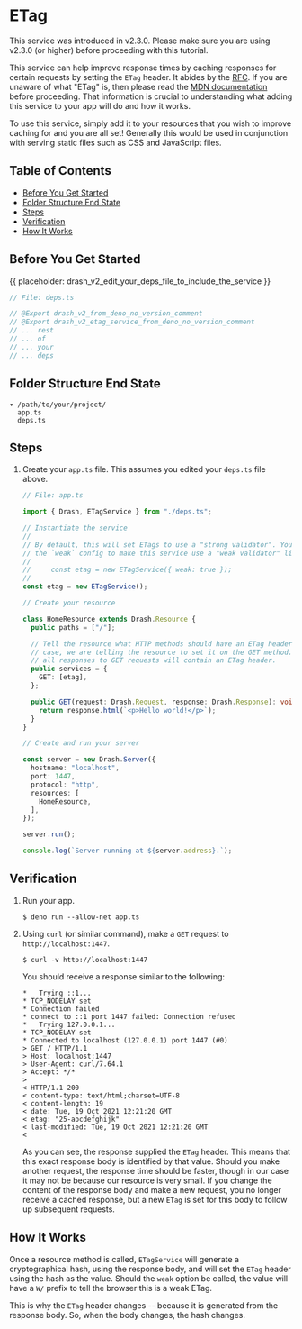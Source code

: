 # ETag

This service was introduced in v2.3.0. Please make sure you are using v2.3.0 (or
higher) before proceeding with this tutorial.

This service can help improve response times by caching responses for certain
requests by setting the `ETag` header. It abides by the
[RFC](https://datatracker.ietf.org/doc/html/rfc7232). If you are unaware of what
"ETag" is, then please read the
[MDN documentation](https://developer.mozilla.org/en-US/docs/Web/HTTP/Headers/ETag)
before proceeding. That information is crucial to understanding what adding this
service to your app will do and how it works.

To use this service, simply add it to your resources that you wish to improve
caching for and you are all set! Generally this would be used in conjunction
with serving static files such as CSS and JavaScript files.

## Table of Contents

- [Before You Get Started](#before-you-get-started)
- [Folder Structure End State](#folder-structure-end-state)
- [Steps](#steps)
- [Verification](#verification)
- [How It Works](#how-it-works)

## Before You Get Started

{{ placeholder: drash_v2_edit_your_deps_file_to_include_the_service }}

```typescript
// File: deps.ts

// @Export drash_v2_from_deno_no_version_comment
// @Export drash_v2_etag_service_from_deno_no_version_comment
// ... rest
// ... of
// ... your
// ... deps
```

## Folder Structure End State

```text
▾ /path/to/your/project/
  app.ts
  deps.ts
```

## Steps

1. Create your `app.ts` file. This assumes you edited your `deps.ts` file above.

   ```typescript
   // File: app.ts

   import { Drash, ETagService } from "./deps.ts";

   // Instantiate the service
   //
   // By default, this will set ETags to use a "strong validator". You can supply
   // the `weak` config to make this service use a "weak validator" like so:
   //
   //     const etag = new ETagService({ weak: true });
   //
   const etag = new ETagService();

   // Create your resource

   class HomeResource extends Drash.Resource {
     public paths = ["/"];

     // Tell the resource what HTTP methods should have an ETag header set. In this
     // case, we are telling the resource to set it on the GET method. This means
     // all responses to GET requests will contain an ETag header.
     public services = {
       GET: [etag],
     };

     public GET(request: Drash.Request, response: Drash.Response): void {
       return response.html(`<p>Hello world!</p>`);
     }
   }

   // Create and run your server

   const server = new Drash.Server({
     hostname: "localhost",
     port: 1447,
     protocol: "http",
     resources: [
       HomeResource,
     ],
   });

   server.run();

   console.log(`Server running at ${server.address}.`);
   ```

## Verification

1. Run your app.

   ```shell
   $ deno run --allow-net app.ts
   ```

2. Using `curl` (or similar command), make a `GET` request to
   `http://localhost:1447`.

   ```shell
   $ curl -v http://localhost:1447
   ```

   You should receive a response similar to the following:

   ```text
   *   Trying ::1...
   * TCP_NODELAY set
   * Connection failed
   * connect to ::1 port 1447 failed: Connection refused
   *   Trying 127.0.0.1...
   * TCP_NODELAY set
   * Connected to localhost (127.0.0.1) port 1447 (#0)
   > GET / HTTP/1.1
   > Host: localhost:1447
   > User-Agent: curl/7.64.1
   > Accept: */*
   >
   < HTTP/1.1 200
   < content-type: text/html;charset=UTF-8
   < content-length: 19
   < date: Tue, 19 Oct 2021 12:21:20 GMT
   < etag: "25-abcdefghijk"
   < last-modified: Tue, 19 Oct 2021 12:21:20 GMT
   <
   ```

   As you can see, the response supplied the `ETag` header. This means that this
   exact response body is identified by that value. Should you make another
   request, the response time should be faster, though in our case it may not be
   because our resource is very small. If you change the content of the response
   body and make a new request, you no longer receive a cached response, but a
   new `ETag` is set for this body to follow up subsequent requests.

## How It Works

Once a resource method is called, `ETagService` will generate a cryptographical
hash, using the response body, and will set the `ETag` header using the hash as
the value. Should the `weak` option be called, the value will have a `W/` prefix
to tell the browser this is a weak ETag.

This is why the `ETag` header changes -- because it is generated from the
response body. So, when the body changes, the hash changes.
